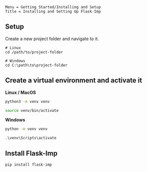 ```
Menu = Getting Started/Installing and Setup
Title = Installing and Setting Up Flask-Imp
```

## Setup

Create a new project folder and navigate to it.

```text
# Linux
cd /path/to/project-folder

# Windows
cd C:\path\to\project-folder
```

## Create a virtual environment and activate it

**Linux / MacOS**

```bash
python3 -m venv venv
```

```bash
source venv/bin/activate
```

**Windows**

```bash
python -m venv venv
```

```text
.\venv\Scripts\activate
```

## Install Flask-Imp

```bash
pip install flask-imp
```
